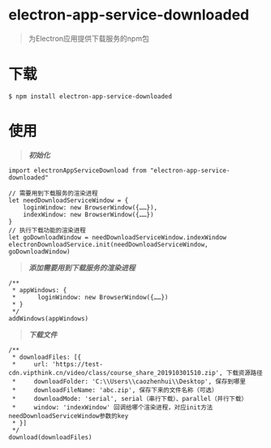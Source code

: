 # electron-app-service-downloaded    

> 为Electron应用提供下载服务的npm包    


# 下载    

```
$ npm install electron-app-service-downloaded
```


# 使用

> ***初始化***

```
import electronAppServiceDownload from "electron-app-service-downloaded"

// 需要用到下载服务的渲染进程
let needDownloadServiceWindow = {
    loginWindow: new BrowserWindow({……}),
    indexWindow: new BrowserWindow({……})
}
// 执行下载功能的渲染进程
let goDownloadWindow = needDownloadServiceWindow.indexWindow
electronDownloadService.init(needDownloadServiceWindow, goDownloadWindow)
```

> ***添加需要用到下载服务的渲染进程***

```
/**
 * appWindows: {
 *      loginWindow: new BrowserWindow({……})
 * }
 */
addWindows(appWindows)
```

> ***下载文件***

```
/**
 * downloadFiles: [{
 *     url: 'https://test-cdn.vipthink.cn/video/class/course_share_201910301510.zip', 下载资源路径
 *     downloadFolder: 'C:\\Users\\caozhenhui\\Desktop', 保存到哪里
 *     downloadFileName: 'abc.zip', 保存下来的文件名称（可选）
 *     downloadMode: 'serial', serial（串行下载）、parallel（并行下载）
 *     window: 'indexWindow' 回调给哪个渲染进程，对应init方法needDownloadServiceWindow参数的key
 * }]
 */
download(downloadFiles)
```

